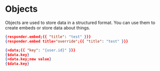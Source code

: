 # Objects

Objects are used to store data in a structured format. You can use them to create embeds or store data about things.

```json
{responder.embed;{{ "title": "test" }}}
{responder.embed title="override";{{ "title": "test" }}}
```

```json
{=data;{{ "key": "{user.id}" }}}
{$data.key}
{=data.key;new value}
{$data.key}
```
